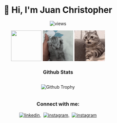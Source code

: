 <h1 align="center">👋 <bold>Hi</bold>, I'm Juan Christopher </h1>

<p align="center"> <img src="https://komarev.com/ghpvc/?username=Gulilil&label=Profile%20views&color=0e75b6&style=flat" alt="views" /> </p>

<!--

Here are some ideas to get you started:

- 🔭 I’m currently working on ...
- 🌱 I’m currently learning ...
- 👯 I’m looking to collaborate on ...
- 🤔 I’m looking for help with ...
- 💬 Ask me about ...
- 📫 How to reach me: ...
- 😄 Pronouns: ...
- ⚡ Fun fact: ...
-->

<div align="center">
  <img src="gif/sad_cat.gif" width="100" height="100"/>
  <img src="gif/stress_cat.gif" width="100" height="100"/>
  <img src="gif/scared_cat.gif" width="100" height="100"/>
</div>



<div align="center">
  <h3> <b> Github Stats </b> </h3>

  <div align="center" style="display:flex;justify-content:center;"> 
  <p><img src="https://github-profile-trophy.vercel.app/?username=Gulilil&theme=onedark&column=3&margin-w=5&margin-h=5" alt="Github Trophy" /> </p>
  
  </div>
</div>

<div align="center">
  <h3> <b> Connect with me: </b> </h3>
  <a href="https://www.linkedin.com/in/juan-christopher-santoso-85107b218/" target="blank">
    <img align="center" src="https://raw.githubusercontent.com/rahuldkjain/github-profile-readme-generator/master/src/images/icons/Social/linked-in-alt.svg" alt="linkedin" height="20" width="20" />
  </a> &nbsp
  <a href="https://www.instagram.com/juan_csan/" target="blank">
    <img align="center" src="https://raw.githubusercontent.com/rahuldkjain/github-profile-readme-generator/master/src/images/icons/Social/instagram.svg" alt="instagram" height="20" width="20" />
  </a> &nbsp
  <a href="https://open.spotify.com/user/gul1010" target="blank">
    <img align="center" src="https://raw.githubusercontent.com/rahuldkjain/github-profile-readme-generator/master/src/images/icons/Social/spotify.svg" alt="instagram" height="20" width="20" />
  </a>
</div>



